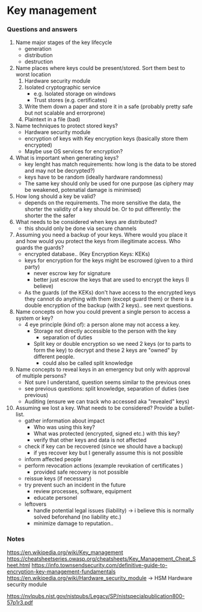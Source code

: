 # Key management

### Questions and answers

1. Name major stages of the key lifecycle
    - generation
    - distribution
    - destruction
2. Name places where keys could be present/stored. Sort them best to worst location
    1. Hardware security module
    2. Isolated cryptographic service 
        - e.g. Isolated storage on windows
        - Trust stores (e.g. certificates)
    3. Write them down a paper and store it in a safe (probably pretty safe but not scalable and errorprone)
    3. Plaintext in a file (bad)
3. Name techniques to protect stored keys?
    - Hardware security module
    - encryption of keys with Key encryption keys (basically store them encrypted)
    - Maybe use OS services for encryption?
4. What is important when generating keys?
    - key lenght has match requirements: how long is the data to be stored and may not be decrypted?)
    - keys have to be random (ideally hardware randomness)
    - The same key should only be used for one purpose (as ciphery may be weakened, potenatial damage is minimised)
5. How long should a key be valid?
    - depends on the requirements. The more sensitive the data, the shorter the validity of a key should be. Or to put differently: the shorter the the safer
6. What needs to be considered when keys are distributed?
    - this should only be done via secure channels
7. Assuming you need a backup of your keys. Where would you place it and how would you protect the keys from illegitimate access. Who guards the guards?
    - encrypted database.. (Key Encryption Keys: KEKs)
    - keys for encryption for the keys might be escrowed (given to a third party)
        - never escrow key for signature
        - better just escrow the keys that are used to encrypt the keys (I believe)
    - As the guards (of the KEKs) don't have access to the encrypted keys they cannot do anything with them (except guard them) or there is a double encryption of the backup (with 2 keys).. see next questions.
8. Name concepts on how you could prevent a single person to access a system or key?
    - 4 eye principle (kind of): a person alone may not access a key. 
        - Storage not directly accessible to the person with the key
            - separation of duties
        - Split key or double encryption so we need 2 keys (or to parts to form the key) to decrypt and these 2 keys are "owned" by different people.
            - could also be called split knowledge
9. Name concepts to reveal keys in an emergency but only with approval of multiple persons?
    - Not sure I understand, question seems similar to the previous ones
    - see previous questions: split knowledge, separation of duties (see previous)
    - Auditing  (ensure we can track who accessed aka "revealed" keys)
10. Assuming we lost a key. What needs to be considered? Provide a bullet-list.
    - gather information about impact 
        - Who was using this key?
        - What was protected (encrypted, signed etc.) with this key?
        - verify that other keys and data is not affected
    - check if key can be recovered (since we should have a backup)
        - if yes recover key but I generally assume this is not possible
    - inform affected people
    - perform revocation actions (example revokation of certificates )
        - provided safe recovery is not possible 
    - reissue keys (if necessary)
    - try prevent such an incident in the future
        - review processes, software, equipment
        - educate personel
    - leftovers
        - handle potential legal issues (liability) -> i believe this is normally solved beforehand (no liability etc.)
        - minimize damage to reputation.. 

### Notes

https://en.wikipedia.org/wiki/Key_management
https://cheatsheetseries.owasp.org/cheatsheets/Key_Management_Cheat_Sheet.html
https://info.townsendsecurity.com/definitive-guide-to-encryption-key-management-fundamentals
https://en.wikipedia.org/wiki/Hardware_security_module -> HSM Hardware security module

https://nvlpubs.nist.gov/nistpubs/Legacy/SP/nistspecialpublication800-57p1r3.pdf
